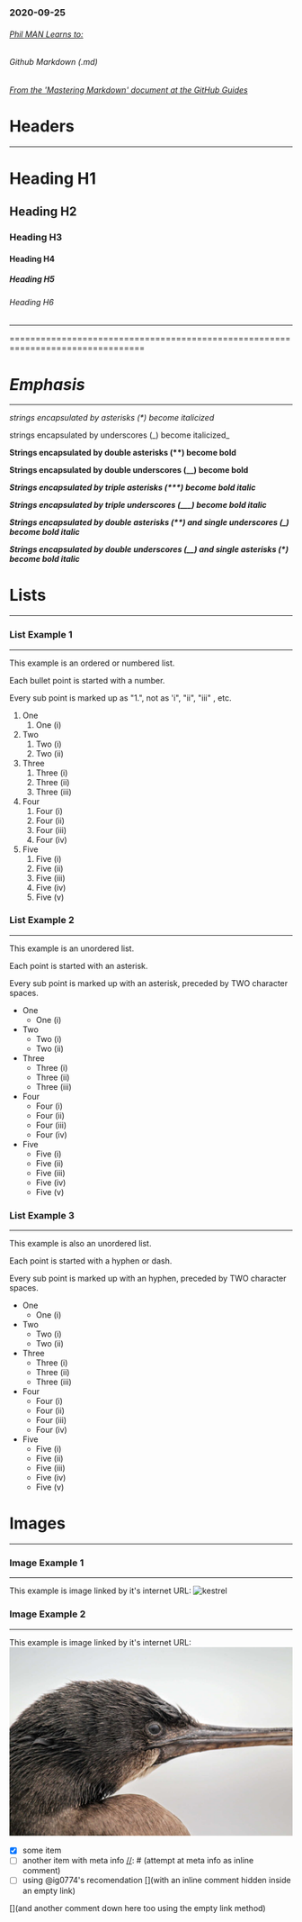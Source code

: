 ### 2020-09-25
###### [Phil MAN Learns to:](https://github.com/PhilManLearnsTo)
###### Github Markdown (.md)
###### [From the \'Mastering Markdown\' document at the GitHub Guides](https://guides.github.com/features/mastering-markdown/)


# Headers
---------

<!--- One # is an <h1> tag --->
# Heading H1
<!--- Two # is an <h2> tag --->
## Heading H2
<!--- Three # is an <h3> tag --->
### Heading H3
<!--- Four # is an <h4> tag --->
#### Heading H4
<!--- Five # is an <h5> tag --->
##### Heading H5
<!--- Six # is an <h6> tag --->
###### Heading H6
--------------------------------------------------------------------------------

================================================================================

# _Emphasis_
------------

<!--- strings encapsulated by asterisks become italicized --->
*strings encapsulated by asterisks (\*) become italicized*
<!--- strings encapsulated by underscores become italicized --->
strings encapsulated by underscores (\_) become italicized_

<!--- strings encapsulated by double asterisks or double underscores become bold --->
**Strings encapsulated by double asterisks (\*\*) become bold**
<!--- strings encapsulated by double asterisks or double underscores become bold --->
__Strings encapsulated by double underscores (\_\_) become bold__

<!--- strings encapsulated by triple asterisks become bold italic--->
***Strings encapsulated by triple asterisks (\*\*\*) become bold italic***
<!--- strings encapsulated by triple underscores become bold italic--->
___Strings encapsulated by triple underscores (\_\_\_) become bold italic___
<!--- strings encapsulated by double asterisks and single underscores become bold italic--->
_**Strings encapsulated by double asterisks (\*\*) and single underscores (\_) become bold italic**_
<!--- strings encapsulated by double underscores or single asterisks become bold italic--->
*__Strings encapsulated by double underscores (\_\_) and single asterisks (\*) become bold italic__*

# Lists
-------

### List Example 1
-------------

<!--- This example is an ordered or numbered list. --->
This example is an ordered or numbered list.
<!--- Each item is started with a number. --->
Each bullet point is started with a number.
<!--- Every sub item is marked up as "1.", not as 'i", "ii", "iii" , etc. --->
Every sub point is marked up as "1.", not as 'i", "ii", "iii" , etc.
<!--- (The sub items must be preceded by MORE than two character spaces.) --->

1. One
   1. One (i)
2. Two
   1. Two (i)
   1. Two (ii)
3. Three
   1. Three (i)
   1. Three (ii)
   1. Three (iii)
4. Four
   1. Four (i)
   1. Four (ii)
   1. Four (iii)
   1. Four (iv)
5. Five
   1. Five (i)
   1. Five (ii)
   1. Five (iii)
   1. Five (iv)
   1. Five (v)

### List Example 2
-------------

<!--- This example is an unordered list --->
This example is an unordered list.
<!--- Each item is started with an asterisk. --->
Each point is started with an asterisk.
<!--- Every sub item is marked up with an asterisk, preceded by TWO character spaces. --->
Every sub point is marked up with an asterisk, preceded by TWO character spaces.

* One
  * One (i)
* Two
  * Two (i)
  * Two (ii)
* Three
  * Three (i)
  * Three (ii)
  * Three (iii)
* Four
  * Four (i)
  * Four (ii)
  * Four (iii)
  * Four (iv)
* Five
  * Five (i)
  * Five (ii)
  * Five (iii)
  * Five (iv)
  * Five (v)

### List Example 3
-------------

<!--- This example is an unordered list --->
This example is also an unordered list.
<!--- Each item is started with an asterisk. --->
Each point is started with a hyphen or dash.
<!--- Every sub item is marked up with an asterisk, preceded by TWO character spaces. --->
Every sub point is marked up with an hyphen, preceded by TWO character spaces.

- One
  - One (i)
- Two
  - Two (i)
  - Two (ii)
- Three
  - Three (i)
  - Three (ii)
  - Three (iii)
- Four
  - Four (i)
  - Four (ii)
  - Four (iii)
  - Four (iv)
- Five
  - Five (i)
  - Five (ii)
  - Five (iii)
  - Five (iv)
  - Five (v)

# Images
-------

### Image Example 1
-------------

<!--- This example is image linked by it's internet URL --->
This example is image linked by it's internet URL:
![kestrel](https://github.com/PhilManLearnsTo/Hello-World/images/MAN_0389-lo-res.jpg)

### Image Example 2
-------------

<!--- This example is image linked by it's internet URL --->
This example is image linked by it's internet URL:
![kestrel](images/MAN_9988-lo-res.jpg)

- [x] some item
- [ ] another item with meta info [//]: # (attempt at meta info as inline comment)
- [ ] using @ig0774's recomendation [](with an inline comment hidden inside an empty link)

[//]: # (This may be the most platform independent comment)
[//]: # (https://stackoverflow.com/questions/4823468/comments-in-markdown)
[](and another comment down here too using the empty link method)

